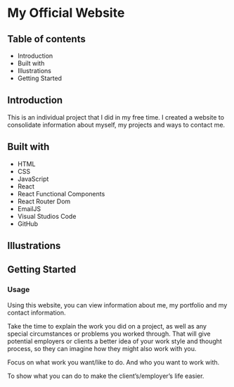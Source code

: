 # My Official Website

## Table of contents
* Introduction
* Built with
* Illustrations
* Getting Started

## Introduction
This is an individual project that I did in my free time. I created a website to consolidate information about myself, my projects and ways to contact me.

## Built with
* HTML
* CSS
* JavaScript
* React
* React Functional Components
* React Router Dom
* EmailJS
* Visual Studios Code
* GitHub

## Illustrations

## Getting Started

### Usage

Using this website, you can view information about me, my portfolio and my contact information.

 Take the time to explain the work you did on a project, as well as any special circumstances or problems you worked through. That will give potential employers or clients a better idea of your work style and thought process, so they can imagine how they might also work with you.
 
 Focus on what work you want/like to do. And who you want to work with.
 
 To show what you can do to make the client’s/employer’s life easier.
